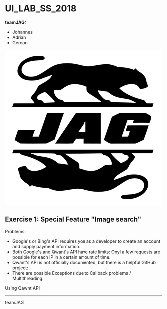 UI_LAB_SS_2018
==============

**teamJAG:**
 - Johannes
 - Adrian
 - Gereon

![teamJAG](teamJAG.png)

Exercise 1: Special Feature "Image search"
------------------------------------------

Problems:
 - Google's or Bing's API requires you as a developer to create an account and supply payment information.
 - Both Google's and Qwant's API have rate limits: Onyl a few requests are possible for each IP in a certain amount of time.
 - Qwant's API is not officially documented, but there is a helpful GitHub project:
 - There are possible Exceptions due to Callback problems / Multithreading.

Using Qawnt API



---

teamJAG

